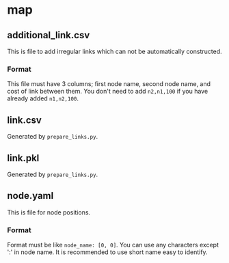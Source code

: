 # map
## additional_link.csv
This is file to add irregular links which can not be automatically constructed.

### Format
This file must have 3 columns; first node name, second node name, and cost of link between them.
You don't need to add `n2,n1,100` if you have already added `n1,n2,100`.

## link.csv
Generated by `prepare_links.py`.

## link.pkl
Generated by `prepare_links.py`.

## node.yaml
This is file for node positions.

### Format
Format must be like `node_name: [0, 0]`.
You can use any characters except ':' in node name.
It is recommended to use short name easy to identify.
